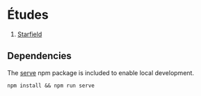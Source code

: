 # Études

1. [Starfield](https://studioromantica.github.io/etudes/starfield)

## Dependencies

The [serve](https://www.npmjs.com/package/serve) npm package is included to enable local development.

```
npm install && npm run serve
```
